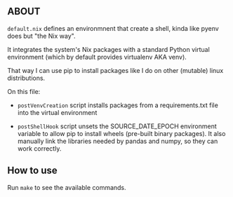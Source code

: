 ## ABOUT

`default.nix` defines an environmnent that create a shell, kinda like pyenv does but "the Nix way".

It integrates the system's Nix packages with a standard Python virtual environment (which by default provides virtualenv AKA venv).

That way I can use pip to install packages like I do on other (mutable) linux distributions.

On this file:

- `postVenvCreation` script installs packages from a requirements.txt file into the virtual environment

- `postShellHook` script unsets the SOURCE_DATE_EPOCH environment variable to allow pip to install wheels (pre-built binary packages). It also manually link the libraries needed by pandas and numpy, so they can work correctly.

## How to use

Run `make` to see the available commands.

